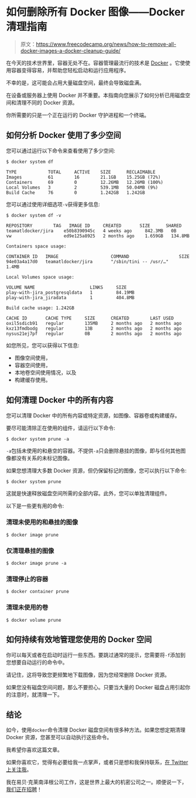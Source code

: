 # 如何删除所有 Docker 图像——Docker 清理指南

> 原文：<https://www.freecodecamp.org/news/how-to-remove-all-docker-images-a-docker-cleanup-guide/>

在今天的技术世界里，容器无处不在。容器管理最流行的技术是 [Docker](https://www.docker.com/) 。它使使用容器变得容易，并帮助您轻松启动和运行应用程序。

不幸的是，这可能会占用大量磁盘空间，最终会导致磁盘满。

在设备或服务器上使用 Docker 并不重要。本指南向您展示了如何分析已用磁盘空间和清理不同的 Docker 资源。

你所需要的只是一个正在运行的 Docker 守护进程和一个终端。

## 如何分析 Docker 使用了多少空间

您可以通过运行以下命令来查看使用了多少空间:

```
$ docker system df

TYPE            TOTAL     ACTIVE    SIZE      RECLAIMABLE
Images          61        16        21.1GB    15.25GB (72%)
Containers      69        0         12.26MB   12.26MB (100%)
Local Volumes   3         2         539.1MB   50.04MB (9%)
Build Cache     76        0         1.242GB   1.242GB
```

您可以通过使用详细选项`-v`获得更多信息:

```
$ docker system df -v

REPOSITORY        TAG   IMAGE ID     CREATED       SIZE      SHARED 
teamatldocker/jira    e50b8390945c   4 weeks ago     842.3MB   0B       
vw                    ed9e125a8925   2 months ago    1.659GB   134.8MB 

Containers space usage:

CONTAINER ID   IMAGE                    COMMAND                   SIZE 
94e03a4a17d0   teamatldocker/jira       "/sbin/tini -- /usr/…"    1.4MB 

Local Volumes space usage:

VOLUME NAME                     LINKS     SIZE
play-with-jira_postgresqldata   1         84.19MB   
play-with-jira_jiradata         1         404.8MB

Build cache usage: 1.242GB

CACHE ID       CACHE TYPE     SIZE      CREATED        LAST USED 
oxil5sdicb91   regular        135MB     2 months ago   2 months ago  
kxz13fmdbodg   regular        13B       2 months ago   2 months ago 
nysus21ej7pf   regular        0B        2 months ago   2 months ago
```

如您所见，您可以获得以下信息:

*   图像空间使用，
*   容器空间使用，
*   本地卷空间使用情况，以及
*   构建缓存使用。

## 如何清理 Docker 中的所有内容

您可以清理 Docker 中的所有内容或特定资源，如图像、容器卷或构建缓存。

要尽可能清除正在使用的组件，请运行以下命令:

```
$ docker system prune -a
```

`-a`包括未使用的和悬空的容器。不提供`-a`只会删除悬挂的图像，即与任何其他图像都没有关系的未标记图像。

如果您想清理大多数 Docker 资源，但仍保留标记的图像，您可以执行以下命令:

```
$ docker system prune
```

这就是快速释放磁盘空间所需的全部内容。此外，您可以单独清理组件。

以下是一些更有用的命令:

### 清理未使用的和悬挂的图像

```
$ docker image prune
```

### 仅清理悬挂的图像

```
$ docker image prune -a
```

### 清理停止的容器

```
$ docker container prune
```

### 清理未使用的卷

```
$ docker volume prune
```

## 如何持续有效地管理您使用的 Docker 空间

你可以每天或者在启动时运行一些东西。要跳过通常的提示，您需要将`-f`添加到您想要自动运行的命令中。

请记住，这将导致您更频繁地下载图像，因为您经常删除 Docker 资源。

如果您没有磁盘空间问题，那么不要担心。只要当大量的 Docker 磁盘占用引起你的注意时，就清理一下。

## 结论

如今，使用`docker`命令清理 Docker 磁盘空间有很多种方法。如果您想定期清理 Docker 资源，您甚至可以自动执行这些命令。

我希望你喜欢这篇文章。

如果你喜欢它，觉得有必要给我一点掌声，或者只是想和我保持联系，[在 Twitter 上关注我](https://twitter.com/sesigl)。

我在易贝·克莱南泽根公司工作，这是世界上最大的机密公司之一。顺便说一下，[我们正在招聘](https://jobs.ebayclassifiedsgroup.com/ebay-kleinanzeigen)！